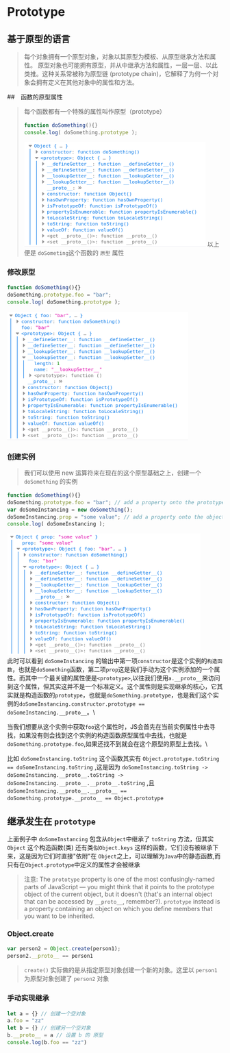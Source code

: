 # Prototype
## 基于原型的语言
> 每个对象拥有一个原型对象，对象以其原型为模板、从原型继承方法和属性。
> 原型对象也可能拥有原型，并从中继承方法和属性，一层一层、以此类推。这种关系常被称为原型链 (prototype chain)，它解释了为何一个对象会拥有定义在其他对象中的属性和方法。

##　函数的原型属性
> 每个函数都有一个特殊的属性叫作原型（prototype）
> ``` js
> function doSomething(){}
> console.log( doSomething.prototype );
> ```
>
> ![prototype](./imgs/prototype.png)
> 以上便是 `doSometing`这个函数的 `原型` 属性

### 修改原型
``` js
function doSomething(){}
doSomething.prototype.foo = "bar";
console.log( doSomething.prototype );
```
![prototype](./imgs/prototype_editing.png)

### 创建实例
> 我们可以使用 new 运算符来在现在的这个原型基础之上，创建一个 `doSomething` 的实例
```js
function doSomething(){}
doSomething.prototype.foo = "bar"; // add a property onto the prototype
var doSomeInstancing = new doSomething();
doSomeInstancing.prop = "some value"; // add a property onto the object
console.log( doSomeInstancing );
```
![prototype](./imgs/protptype_instancing.png) \
此时可以看到 `doSomeInstancing` 的输出中第一项`constructor`是这个实例的`构造函数`，也就是`doSomething`函数，第二项`prop`这是我们手动为这个实例添加的一个属性。而其中一个最关键的属性便是`<prototype>`,以往我们使用`a.__proto__`来访问到这个属性，但其实这并不是一个标准定义。这个属性则是实现继承的核心，它其实就是构造函数的`prototype`，也就是`doSomething.prototype`，也是我们这个实例的`doSomeInstancing.constructor.prototype == doSomeInstancing.__proto__`。\

当我们想要从这个实例中获取`foo`这个属性时，JS会首先在当前实例属性中去寻找，如果没有则会找到这个实例的构造函数原型属性中去找，也就是`doSomething.prototype.foo`,如果还找不到就会在这个原型的原型上去找。\

比如 `doSomeInstancing.toString` 这个函数其实有 `Object.prototype.toString == doSomeInstancing.toString` ,这是因为 `doSomeInstancing.toString -> doSomeInstancing.__proto__.toString -> doSomeInstancing.__proto__.__proto__.toString` ,且 `doSomeInstancing.__proto__.__proto__ == doSomething.prototype.__proto__ == Object.prototype`

## 继承发生在 `prototype`
上面例子中 `doSomeInstancing` 包含从`Object`中继承了 `toString` 方法，但其实 `Object` 这个构造函数(类) 还有类似`Object.keys` 这样的函数，它们没有被继承下来，这是因为它们时直接"依附"在 `Object`之上，可以理解为`Java`中的静态函数,而只有在`Object.prototype`中定义的属性才会被继承

> 注意: The `prototype` property is one of the most confusingly-named parts of JavaScript — you might think that it points to the prototype object of the current object, but it doesn't (that's an internal object that can be accessed by `__proto__`, remember?). `prototype` instead is a property containing an object on which you define members that you want to be inherited.


### Object.create
```js
var person2 = Object.create(person1);
person2.__proto__ == person1
``` 
> `create()` 实际做的是从指定原型对象创建一个新的对象。这里以 `person1` 为原型对象创建了 `person2` 对象
### 手动实现继承
```js
let a = {} // 创建一个空对象
a.foo = "zz"
let b = {} // 创建另一个空对象
b.__proto__ = a // 设置 b 的 原型
console.log(b.foo == "zz")
```